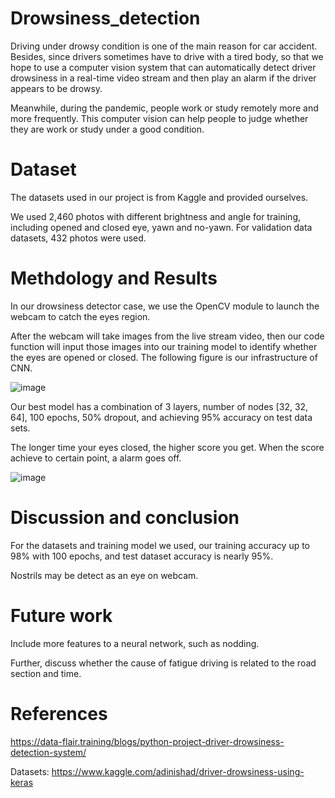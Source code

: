 # Drowsiness_detection
Driving under drowsy condition is one of the main reason for car accident. Besides, since drivers sometimes have to drive with a tired body, so that we hope to use a computer vision system that can automatically detect driver drowsiness in a real-time video stream and then play an alarm if the driver appears to be drowsy. 

Meanwhile, during the pandemic, people work or study remotely more and more frequently. This computer vision can help people to judge whether they are work or study under a good condition.


# Dataset
The datasets used in our project is from Kaggle and provided ourselves.

We used 2,460 photos with different brightness and angle for training, including opened and closed eye, yawn and no-yawn. For validation data datasets, 432 photos were used.


# Methdology and Results
In our drowsiness detector case, we use the OpenCV module to launch the webcam to catch the eyes region.

After the webcam will take images from the live stream video, then our code function will input those images into our training model to identify whether the eyes are opened or closed. The following figure is our infrastructure of CNN.

![image](https://user-images.githubusercontent.com/52303625/137620545-c82c9afd-470b-40cf-a635-b8f5280cb76b.png)

Our best model has a combination of 3 layers, number of nodes [32, 32, 64], 100 epochs, 50% dropout, and achieving 95% accuracy on test data sets.

The longer time your eyes closed, the higher score you get. When the score achieve to certain point, a alarm goes off.

![image](https://user-images.githubusercontent.com/52303625/137620559-bf81a241-02cd-4559-bf9a-e8e5a5972033.png)


# Discussion and conclusion
For the datasets and training model we used, our training accuracy up to 98% with 100 epochs, and test dataset accuracy is nearly 95%. 

Nostrils may be detect as an eye on  webcam.


# Future work
Include more features to a neural network, such as nodding.

Further, discuss whether the cause of fatigue driving is related to the road section and time.


# References
https://data-flair.training/blogs/python-project-driver-drowsiness-detection-system/

Datasets: https://www.kaggle.com/adinishad/driver-drowsiness-using-keras





